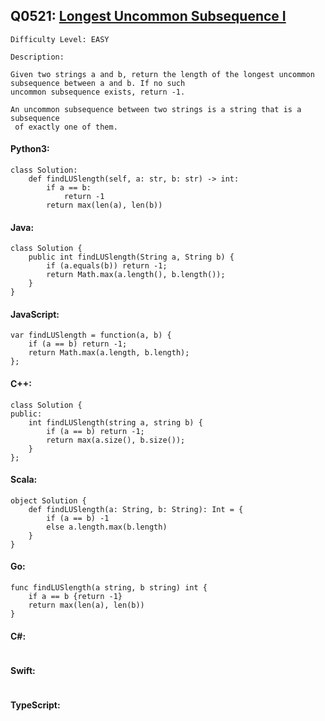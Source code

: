 ## Q0521: [Longest Uncommon Subsequence I](https://leetcode.com/problems/longest-uncommon-subsequence-i/)

```
Difficulty Level: EASY
```

```
Description:

Given two strings a and b, return the length of the longest uncommon subsequence between a and b. If no such
uncommon subsequence exists, return -1.

An uncommon subsequence between two strings is a string that is a 
subsequence
 of exactly one of them.
```

#### Python3:

```
class Solution:
    def findLUSlength(self, a: str, b: str) -> int:
        if a == b:
            return -1
        return max(len(a), len(b))
```

#### Java:

```
class Solution {
    public int findLUSlength(String a, String b) {
        if (a.equals(b)) return -1;
        return Math.max(a.length(), b.length());
    }
}
```

#### JavaScript:

```
var findLUSlength = function(a, b) {
    if (a == b) return -1;
    return Math.max(a.length, b.length);
};
```

#### C++:

```
class Solution {
public:
    int findLUSlength(string a, string b) {
        if (a == b) return -1;
        return max(a.size(), b.size());
    }
};
```

#### Scala:

```
object Solution {
    def findLUSlength(a: String, b: String): Int = {
        if (a == b) -1
        else a.length.max(b.length)
    }
}
```

#### Go:

```
func findLUSlength(a string, b string) int {
    if a == b {return -1}
    return max(len(a), len(b))
}
```

#### C#:

```

```

#### Swift:

```

```

#### TypeScript:

```

```